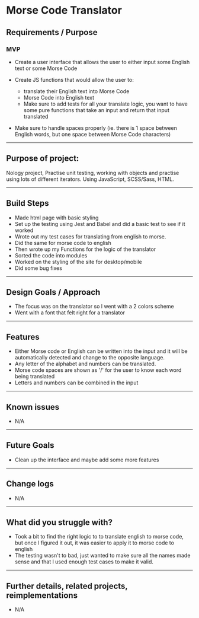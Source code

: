 # Morse Code Translator

## Requirements / Purpose

### MVP

-   Create a user interface that allows the user to either input some English text or some Morse Code
-   Create JS functions that would allow the user to:

    -   translate their English text into Morse Code
    -   Morse Code into English text
    -   Make sure to add tests for all your translate logic, you want to have some pure functions that take an input and return that input translated

-   Make sure to handle spaces properly (ie. there is 1 space between English words, but one space between Morse Code characters)

---

## Purpose of project: 
Nology project, Practise unit testing, working with objects and practise using lots of different iterators.
Using JavaScript, SCSS/Sass, HTML.
  
---

## Build Steps

-  Made html page with basic styling
-  Set up the testing using Jest and Babel and did a basic test to see if it worked
-  Wrote out my test cases for translating from english to morse.
-  Did the same for morse code to english
-  Then wrote up my Functions for the logic of the translator
-  Sorted the code into modules
-  Worked on the styling of the site for desktop/mobile
-  Did some bug fixes


---

## Design Goals / Approach

- The focus was on the translator so l went with a 2 colors scheme
- Went with a font that felt right for a translator

---

## Features

- Either Morse code or English can be written into the input and it will be automatically detected and change to the opposite language.
- Any letter of the alphabet and numbers can be translated.
- Morse code spaces are shown as '/' for the user to know each word being translated
- Letters and numbers can be combined in the input

---

## Known issues

-   N/A

---

## Future Goals

- Clean up the interface and maybe add some more features
  
---

## Change logs

- N/A

---

## What did you struggle with?

- Took a bit to find the right logic to to translate english to morse code, but once l figured it out, it was easier to apply it to morse code to english
- The testing wasn't to bad, just wanted to make sure all the names made sense and that l used enough test cases to make it valid.

---


## Further details, related projects, reimplementations

-  N/A
